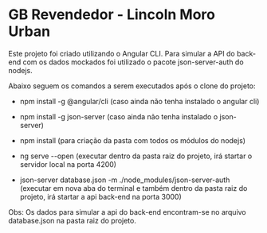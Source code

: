 # GB Revendedor - Lincoln Moro Urban

Este projeto foi criado utilizando o Angular CLI. Para simular a API do back-end com os dados mockados foi utilizado o pacote json-server-auth do nodejs. 

Abaixo seguem os comandos a serem executados após o clone do projeto:

- npm install -g @angular/cli (caso ainda não tenha instalado o angular cli)
- npm install -g json-server (caso ainda não tenha instalado o json-server)

- npm install (para criação da pasta com todos os módulos do nodejs)
- ng serve --open (executar dentro da pasta raiz do projeto, irá startar o servidor local na porta 4200)
- json-server database.json -m ./node_modules/json-server-auth (executar em nova aba do terminal e também dentro da pasta raiz do projeto, irá startar a api back-end na porta 3000)

Obs: Os dados para simular a api do back-end encontram-se no arquivo database.json na pasta raiz do projeto.
